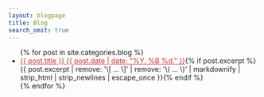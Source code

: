 ```yaml
---
layout: blogpage
title: Blog
search_omit: true
---
```


<ul class="post-list">
{% for post in site.categories.blog %}
  <li><article><a href="{{ site.url }}{{ post.url }}" style="color:#ca3333">{{ post.title }} <span class="entry-date"><time datetime="{{ post.date | date_to_xmlschema }}">{{ post.date | date: "%Y. %B %d." }}</time></span></a><a href="{{ site.url }}{{ post.url }}" style="text-decoration:none; color:#222">{% if post.excerpt %} <span class="excerpt">{{ post.excerpt | remove: '\[ ... \]' | remove: '\( ... \)' | markdownify | strip_html | strip_newlines | escape_once }}</span>{% endif %}</a></article></li>
{% endfor %}
</ul>
